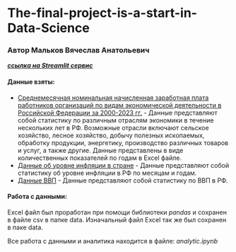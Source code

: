 # The-final-project-is-a-start-in-Data-Science

### Автор Мальков Вячеслав Анатольевич

[***ссылка на Streamlit сервис***](https://the-final-project-is-a-start-in-data-science-7tkzrfbhshhjwcuby.streamlit.app/)

#### Данные взяты:
- [Среднемесячная номинальная начисленная заработная плата работников организаций по видам экономической деятельности в Российской Федерации за 2000-2023 гг.](https://rosstat.gov.ru/labor_market_employment_salaries) - Данные представляют собой статистику по различным отраслям экономики в течение нескольких лет в РФ. Возможные отрасли включают сельское хозяйство, лесное хозяйство, добычу полезных ископаемых, обработку продукции, энергетику, производство различных товаров и услуг, а также другие. Данные представлены в виде количественных показателей по годам в Excel файле.
- [Данные об уровне инфляции в стране](https://уровень-инфляции.рф/таблицы-инфляции) - Данные представляют собой статистику об уровне инфляции в РФ по месяцам и годам.
- [Данные ВВП](https://rosstat.gov.ru/statistics/accounts) - Данные представляют собой статистику по ВВП в РФ.

#### Работа с данными:
Excel файл был проработан при помощи библиотеки *pandas* и сохранен в файле csv в папке data. Изначальный файл Excel так же был сохранен в паке data.

Все работа с данными и аналитика находится в файле: *analytic.ipynb*
